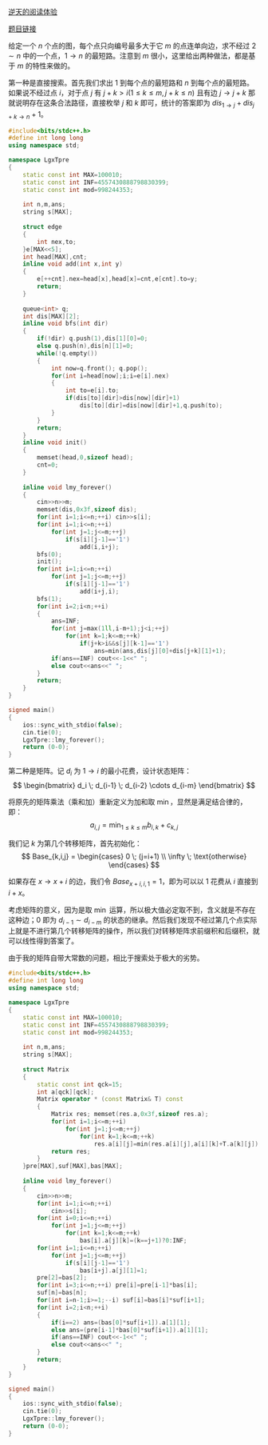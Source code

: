 [逆天的阅读体验](https://www.cnblogs.com/LittleTwoawa/p/17158710.html)

[题目链接](https://www.luogu.com.cn/problem/AT_abc291_f)

给定一个 $n$ 个点的图，每个点只向编号最多大于它 $m$ 的点连单向边，求不经过 $2 \sim n$ 中的一个点，$1 \to n$ 的最短路。注意到 $m$ 很小，这里给出两种做法，都是基于 $m$ 的特性来做的。

第一种是直接搜索。首先我们求出 $1$ 到每个点的最短路和 $n$ 到每个点的最短路。如果说不经过点 $i$，对于点 $j$ 有 $j+k>i (1 \le k \le m,j+k \le n)$ 且有边 $j \to j+k$ 那就说明存在这条合法路径，直接枚举 $j$ 和 $k$ 即可，统计的答案即为 $dis_{1 \to j} + dis_{j+k \to n} +1$。

```cpp
#include<bits/stdc++.h>
#define int long long
using namespace std;

namespace LgxTpre
{
	static const int MAX=100010;
	static const int INF=4557430888798830399;
	static const int mod=998244353;
	
	int n,m,ans;
	string s[MAX];
	
	struct edge
	{
		int nex,to;
	}e[MAX<<5];
	int head[MAX],cnt;
	inline void add(int x,int y)
	{
		e[++cnt].nex=head[x],head[x]=cnt,e[cnt].to=y;
		return;
	}
	
	queue<int> q;
	int dis[MAX][2];
	inline void bfs(int dir)
	{
		if(!dir) q.push(1),dis[1][0]=0;
		else q.push(n),dis[n][1]=0;
		while(!q.empty())
		{
			int now=q.front(); q.pop();
			for(int i=head[now];i;i=e[i].nex)
			{
				int to=e[i].to;
				if(dis[to][dir]>dis[now][dir]+1)
					dis[to][dir]=dis[now][dir]+1,q.push(to);
			}
		}
		return;
	}
	inline void init()
	{
		memset(head,0,sizeof head);
		cnt=0;
	}
	
	inline void lmy_forever()
	{
		cin>>n>>m;
		memset(dis,0x3f,sizeof dis);
		for(int i=1;i<=n;++i) cin>>s[i];
		for(int i=1;i<=n;++i)
			for(int j=1;j<=m;++j)
				if(s[i][j-1]=='1') 
					add(i,i+j);
		bfs(0);
		init();
		for(int i=1;i<=n;++i)
			for(int j=1;j<=m;++j)
				if(s[i][j-1]=='1') 
					add(i+j,i);
		bfs(1);
		for(int i=2;i<n;++i)
		{
			ans=INF;
			for(int j=max(1ll,i-m+1);j<i;++j)
				for(int k=1;k<=m;++k)
					if(j+k>i&&s[j][k-1]=='1')
						ans=min(ans,dis[j][0]+dis[j+k][1]+1);
			if(ans==INF) cout<<-1<<" ";
			else cout<<ans<<" ";
		}
		return;
	}
}

signed main()
{
	ios::sync_with_stdio(false);
	cin.tie(0);
	LgxTpre::lmy_forever();
	return (0-0);
}
```

第二种是矩阵。记 $d_i$ 为 $1 \to i$ 的最小花费，设计状态矩阵：
$$
\begin{bmatrix}
d_i \; d_{i-1} \; d_{i-2} \cdots d_{i-m}
\end{bmatrix}
$$

将原先的矩阵乘法（乘和加）重新定义为加和取 $\min$，显然是满足结合律的，即：
$$
a_{i,j} = \min_{1 \le k \le m} b_{i,k} + c_{k,j}
$$

我们记 $k$ 为第几个转移矩阵，首先初始化：
$$
Base_{k,i,j} = 
\begin{cases}
0 \; (j=i+1) \\
\infty \; \text{otherwise}
\end{cases}
$$

如果存在 $x \to x+i$ 的边，我们令 $Base_{x+i,i,1}=1$，即为可以以 $1$ 花费从 $i$ 直接到 $i+x$。

考虑矩阵的意义，因为是取 $\min$ 运算，所以极大值必定取不到，含义就是不存在这种边；$0$ 即为 $d_{i-1} \sim d_{i-m}$ 的状态的继承。然后我们发现不经过第几个点实际上就是不进行第几个转移矩阵的操作，所以我们对转移矩阵求前缀积和后缀积，就可以线性得到答案了。

由于我的矩阵自带大常数的问题，相比于搜索处于极大的劣势。

```cpp
#include<bits/stdc++.h>
#define int long long
using namespace std;

namespace LgxTpre
{
	static const int MAX=100010;
	static const int INF=4557430888798830399;
	static const int mod=998244353;
	
	int n,m,ans;
	string s[MAX];
	
	struct Matrix
	{
		static const int qck=15;
		int a[qck][qck];
		Matrix operator * (const Matrix& T) const 
		{
			Matrix res; memset(res.a,0x3f,sizeof res.a);
			for(int i=1;i<=m;++i)
				for(int j=1;j<=m;++j)
					for(int k=1;k<=m;++k)
						res.a[i][j]=min(res.a[i][j],a[i][k]+T.a[k][j]);
			return res;
		}
	}pre[MAX],suf[MAX],bas[MAX];
	
	inline void lmy_forever()
	{
		cin>>n>>m;
		for(int i=1;i<=n;++i)
			cin>>s[i];
		for(int i=0;i<=n;++i)
			for(int j=1;j<=m;++j)
				for(int k=1;k<=m;++k)
					bas[i].a[j][k]=(k==j+1)?0:INF;	
		for(int i=1;i<=n;++i)
			for(int j=1;j<=m;++j)
				if(s[i][j-1]=='1')
					bas[i+j].a[j][1]=1;
		pre[2]=bas[2];
		for(int i=3;i<=n;++i) pre[i]=pre[i-1]*bas[i];
		suf[n]=bas[n];
		for(int i=n-1;i>=1;--i) suf[i]=bas[i]*suf[i+1];
		for(int i=2;i<n;++i)
		{
			if(i==2) ans=(bas[0]*suf[i+1]).a[1][1];
			else ans=(pre[i-1]*bas[0]*suf[i+1]).a[1][1];
			if(ans==INF) cout<<-1<<" ";
			else cout<<ans<<" ";
		}
		return;
	}
}

signed main()
{
	ios::sync_with_stdio(false);
	cin.tie(0);
	LgxTpre::lmy_forever();
	return (0-0);
}
```